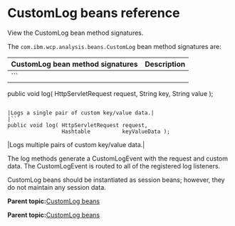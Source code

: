 # CustomLog beans reference 

View the CustomLog bean method signatures.

The `com.ibm.wcp.analysis.beans.CustomLog` bean method signatures are:

|CustomLog bean method signatures|Description|
|--------------------------------|-----------|
|```
public void log( HttpServletRequest request,
                 String             key,
                 String             value );
```

|Logs a single pair of custom key/value data.|
|```
public void log( HttpServletRequest request,
                 Hashtable          keyValueData );
```

|Logs multiple pairs of custom key/value data.|

The log methods generate a CustomLogEvent with the request and custom data. The CustomLogEvent is routed to all of the registered log listeners.

CustomLog beans should be instantiated as session beans; however, they do not maintain any session data.

**Parent topic:**[CustomLog beans ](../pzn/pzn_customlog_beans.md)

**Parent topic:**[CustomLog beans ](../pzn/pzn_customlog_beans.md)

